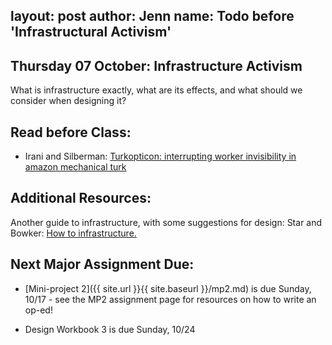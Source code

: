 layout: post
author: Jenn
name: Todo before 'Infrastructural Activism'
---
## Thursday 07 October: Infrastructure Activism
What is infrastructure exactly, what are its effects, and what should we consider when designing it?

## Read before Class:
-   Irani and Silberman: [Turkopticon: interrupting worker invisibility in amazon mechanical turk](http://doi.acm.org/10.1145/2470654.2470742)

## Additional Resources:
Another guide to infrastructure, with some suggestions for design: Star and Bowker: [How to infrastructure.](https://sk.sagepub.com/reference/hdbk_newmedia/n13.xml)

## Next Major Assignment Due:
-   [Mini-project 2]({{ site.url }}{{ site.baseurl }}/mp2.md) is due Sunday, 10/17 - see the MP2 assignment page for resources on how to write an op-ed!

-   Design Workbook 3 is due Sunday, 10/24
